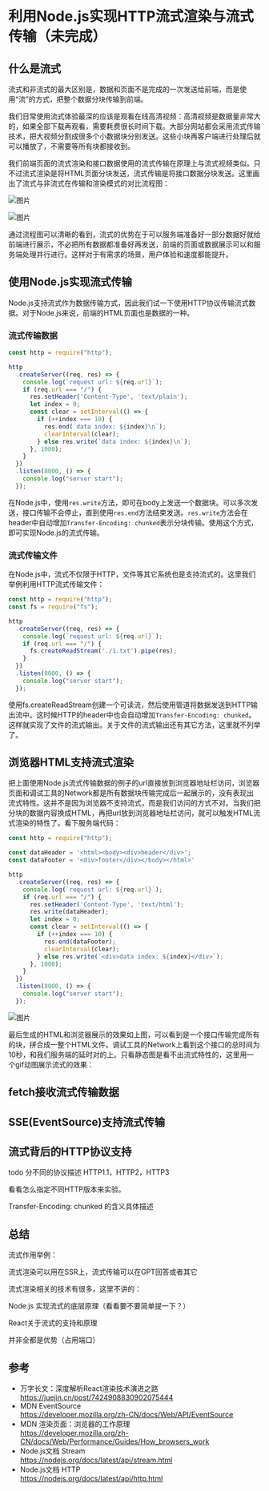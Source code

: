 # 利用Node.js实现HTTP流式渲染与流式传输（未完成）

## 什么是流式
流式和非流式的最大区别是，数据和页面不是完成的一次发送给前端，而是使用“流”的方式，把整个数据分块传输到前端。

我们日常使用流式体验最深的应该是观看在线高清视频：高清视频是数据量非常大的，如果全部下载再观看，需要耗费很长时间下载。大部分网站都会采用流式传输技术，把大视频分割成很多个小数据块分别发送。这些小块再客户端进行处理后就可以播放了，不需要等所有块都接收到。

我们前端页面的流式渲染和接口数据使用的流式传输在原理上与流式视频类似。只不过流式渲染是将HTML页面分块发送，流式传输是将接口数据分块发送。这里画出了流式与非流式在传输和渲染模式的对比流程图：

![图片](/2025/stream-1.png)

![图片](/2025/stream-2.png)

通过流程图可以清晰的看到，流式的优势在于可以服务端准备好一部分数据好就给前端进行展示，不必把所有数据都准备好再发送，前端的页面或数据展示可以和服务端处理并行进行。这样对于有需求的场景，用户体验和速度都能提升。

## 使用Node.js实现流式传输
Node.js支持流式作为数据传输方式，因此我们试一下使用HTTP协议传输流式数据。对于Node.js来说，前端的HTML页面也是数据的一种。

### 流式传输数据
```js
const http = require("http");

http
  .createServer((req, res) => {
    console.log(`request url: ${req.url}`);
    if (req.url === "/") {
      res.setHeader('Content-Type', 'text/plain');
      let index = 0;
      const clear = setInterval(() => {
        if (++index === 10) {
          res.end(`data index: ${index}\n`);
          clearInterval(clear);
        } else res.write(`data index: ${index}\n`);
      }, 1000);
    }
  })
  .listen(8000, () => {
    console.log("server start");
  });
```

在Node.js中，使用`res.write`方法，即可在body上发送一个数据块。可以多次发送，接口传输不会停止，直到使用`res.end`方法结束发送。`res.write`方法会在header中自动增加`Transfer-Encoding: chunked`表示分块传输。使用这个方式，即可实现Node.js的流式传输。

### 流式传输文件
在Node.js中，流式不仅限于HTTP，文件等其它系统也是支持流式的。这里我们举例利用HTTP流式传输文件：

```js
const http = require("http");
const fs = require("fs");

http
  .createServer((req, res) => {
    console.log(`request url: ${req.url}`);
    if (req.url === "/") {
      fs.createReadStream('./1.txt').pipe(res);
    }
  })
  .listen(8000, () => {
    console.log("server start");
  });
```

使用fs.createReadStream创建一个可读流，然后使用管道将数据发送到HTTP输出流中。这时候HTTP的header中也会自动增加`Transfer-Encoding: chunked`。这样就实现了文件的流式输出。关于文件的流式输出还有其它方法，这里就不列举了。

## 浏览器HTML支持流式渲染
把上面使用Node.js流式传输数据的例子的url直接放到浏览器地址栏访问，浏览器页面和调试工具的Network都是所有数据块传输完成后一起展示的，没有表现出流式特性。这并不是因为浏览器不支持流式，而是我们访问的方式不对。当我们把分块的数据内容换成HTML，再把url放到浏览器地址栏访问，就可以触发HTML流式渲染的特性了。看下服务端代码：

```js
const http = require("http");

const dataHeader = '<html><body><div>header</div>';
const dataFooter = '<div>footer</div></body></html>'

http
  .createServer((req, res) => {
    console.log(`request url: ${req.url}`);
    if (req.url === "/") {
      res.setHeader('Content-Type', 'text/html');
      res.write(dataHeader);
      let index = 0;
      const clear = setInterval(() => {
        if (++index === 10) {
          res.end(dataFooter);
          clearInterval(clear);
        } else res.write(`<div>data index: ${index}</div>`);
      }, 1000);
    }
  })
  .listen(8000, () => {
    console.log("server start");
  });
```

![图片](/2025/stream-3.png)

最后生成的HTML和浏览器展示的效果如上图，可以看到是一个接口传输完成所有的块，拼合成一整个HTML文件。调试工具的Network上看到这个接口的总时间为10秒，和我们服务端的延时对的上。只看静态图是看不出流式特性的，这里用一个gif动图展示流式的效果：





## fetch接收流式传输数据

## SSE(EventSource)支持流式传输



## 流式背后的HTTP协议支持
todo 分不同的协议描述 HTTP1.1，HTTP2，HTTP3

看看怎么指定不同HTTP版本来实验。


Transfer-Encoding: chunked 的含义具体描述

## 总结

流式作用举例：

流式渲染可以用在SSR上，流式传输可以在GPT回答或者其它


流式渲染相关的技术有很多，这里不讲的：

Node.js 实现流式的底层原理（看看要不要简单提一下？）

React关于流式的支持和原理

并非全都是优势（占用端口）

## 参考
- 万字长文：深度解析React渲染技术演进之路\
  https://juejin.cn/post/7424908830902075444
- MDN EventSource\
  https://developer.mozilla.org/zh-CN/docs/Web/API/EventSource
- MDN 渲染页面：浏览器的工作原理\
  https://developer.mozilla.org/zh-CN/docs/Web/Performance/Guides/How_browsers_work
- Node.js文档 Stream\
  https://nodejs.org/docs/latest/api/stream.html
- Node.js文档 HTTP\
  https://nodejs.org/docs/latest/api/http.html
